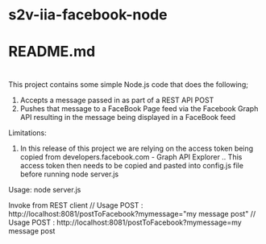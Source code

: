 # s2v-iia-facebook-node
#
# README.md
#
This project contains some simple Node.js code that does the following;
1. Accepts a message passed in as part of a REST API POST
2. Pushes that message to a FaceBook Page feed via the Facebook Graph API resulting in the message being displayed in a FaceBook feed

Limitations: 
1. In this release of this project we are relying on the access token being copied from developers.facebook.com - Graph API Explorer ..
This access token then needs to be copied and pasted into config.js file before running node server.js

Usage:
node server.js

Invoke from REST client
  // Usage POST : http://localhost:8081/postToFacebook?mymessage="my message post"
  // Usage POST : http://localhost:8081/postToFacebook?mymessage=my message post


